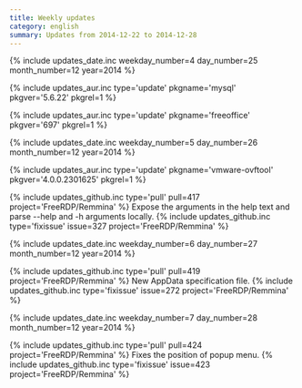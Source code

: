 ```yaml
---
title: Weekly updates
category: english
summary: Updates from 2014-12-22 to 2014-12-28
---
```


{% include updates_date.inc weekday_number=4 day_number=25 month_number=12 year=2014 %}

{% include updates_aur.inc type='update' pkgname='mysql' pkgver='5.6.22' pkgrel=1 %}

{% include updates_aur.inc type='update' pkgname='freeoffice' pkgver='697' pkgrel=1 %}

{% include updates_date.inc weekday_number=5 day_number=26 month_number=12 year=2014 %}

{% include updates_aur.inc type='update' pkgname='vmware-ovftool' pkgver='4.0.0.2301625' pkgrel=1 %}

{% include updates_github.inc type='pull' pull=417 project='FreeRDP/Remmina' %}
Expose the arguments in the help text and parse --help and -h arguments locally.
{% include updates_github.inc type='fixissue' issue=327 project='FreeRDP/Remmina' %}

{% include updates_date.inc weekday_number=6 day_number=27 month_number=12 year=2014 %}

{% include updates_github.inc type='pull' pull=419 project='FreeRDP/Remmina' %}
New AppData specification file.
{% include updates_github.inc type='fixissue' issue=272 project='FreeRDP/Remmina' %}

{% include updates_date.inc weekday_number=7 day_number=28 month_number=12 year=2014 %}

{% include updates_github.inc type='pull' pull=424 project='FreeRDP/Remmina' %}
Fixes the position of popup menu.
{% include updates_github.inc type='fixissue' issue=423 project='FreeRDP/Remmina' %}

